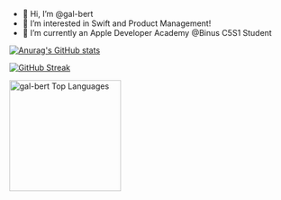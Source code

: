 - 👋 Hi, I’m @gal-bert
- 👀 I’m interested in Swift and Product Management!
- 🌱 I’m currently an Apple Developer Academy @Binus C5S1 Student 

[![Anurag's GitHub stats](https://github-readme-stats.vercel.app/api?username=gal-bert&count_private=true&show_icons=true&theme=tokyonight)](https://github.com/anuraghazra/github-readme-stats)

[![GitHub Streak](http://github-readme-streak-stats.herokuapp.com?user=gal-bert&theme=vue-dark)](https://git.io/streak-stats)

<img alt="gal-bert Top Languages" src="https://github-readme-stats.vercel.app/api/top-langs/?username=gal-bert&langs_count=4&layout=compact&theme=react&hide_border=true&bg_color=1F222E&title_color=68C3D4&icon_color=F8D866&hide_border=true" height="198px"/>

